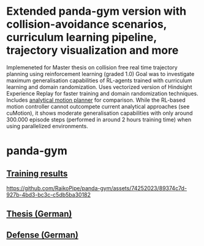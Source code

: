 # Extended panda-gym version with collision-avoidance scenarios, curriculum learning pipeline, trajectory visualization and more

Implemeneted for Master thesis on collision free real time trajectory planning using reinforcement learning (graded 1.0)
Goal was to investigate maximum generalisation capabilities of RL-agents trained with curriculum learning and domain randomization.
Uses vectorized version of Hindsight Experience Replay for faster training and domain randomization techniques.
Includes [analytical motion planner](https://github.com/petercorke/robotics-toolbox-python) for comparison. While the RL-based motion controller cannot outcompete current analytical approaches (see cuMotion), it shows moderate generalisation capabilities with only around 300.000 episode steps (performed in around 2 hours training time) when using parallelized environments.

# panda-gym

## [Training results](https://api.wandb.ai/links/raikowand/9tkqy7b9)

https://github.com/RaikoPipe/panda-gym/assets/74252023/89374c7d-927b-4bd3-bc3c-c5db5ba30182

## [Thesis (German)](https://1drv.ms/b/s!Ala_n6z0JphEg9kD0aIXblv2X2x7Jg?e=p5Xr7S)

## [Defense (German)](https://1drv.ms/p/s!Ala_n6z0JphEg7oyeWd9JYOaw3Hb9Q?e=xmuDDT)


